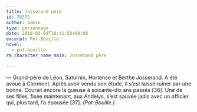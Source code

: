 ```yaml
---
title: Josserand père
id: 76575
author: admin
type: personnage
date: 2010-03-09T10:41:50+00:00
excerpt: Pot-Bouille
novel:
  - pot-bouille
rm_character_name_main: Josserand père

---
```

— Grand-père de Léon, Saturnin, Hortense et Berthe Josserand. A été avoué à Clermont. Après avoir vendu son étude, il s&rsquo;est laissé ruiner par une bonne. Courait encore la gueuse à soixante-dix ans passés [36]. Une de ses filles, fixée maintenant, aux Andelys, s&rsquo;est sauvée jadis avec un officier qui, plus tard, l&rsquo;a épousée [37]. _(Pot-Bouille.)_